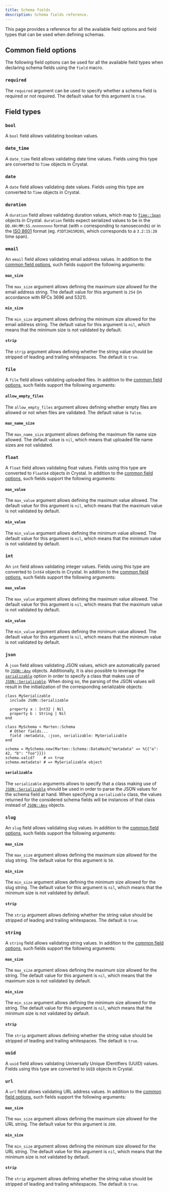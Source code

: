 ```yaml
---
title: Schema fields
description: Schema fields reference.
---
```


This page provides a reference for all the available field options and field types that can be used when defining schemas.

## Common field options

The following field options can be used for all the available field types when declaring schema fields using the `field` macro.

### `required`

The `required` argument can be used to specify whether a schema field is required or not required. The default value for this argument is `true`.

## Field types

### `bool`

A `bool` field allows validating boolean values.

### `date_time`

A `date_time` field allows validating date time values. Fields using this type are converted to `Time` objects in Crystal.

### `date`

A `date` field allows validating date values. Fields using this type are converted to `Time` objects in Crystal.

### `duration`

A `duration` field allows validating duration values, which map to [`Time::Span`](https://crystal-lang.org/api/Time/Span.html) objects in Crystal. `duration` fields expect serialized values to be in the `DD.HH:MM:SS.nnnnnnnnn` format (with `n` corresponding to nanoseconds) or in the [ISO 8601](https://en.wikipedia.org/wiki/ISO_8601#Durations) format (eg. `P3DT2H15M20S`, which corresponds to a `3.2:15:20` time span).

### `email`

An `email` field allows validating email address values. In addition to the [common field options](#common-field-options), such fields support the following arguments:

#### `max_size`

The `max_size` argument allows defining the maximum size allowed for the email address string. The default value for this argument is `254` (in accordance with RFCs 3696 and 5321).

#### `min_size`

The `min_size` argument allows defining the minimum size allowed for the email address string. The default value for this argument is `nil`, which means that the minimum size is not validated by default.

#### `strip`

The `strip` argument allows defining whether the string value should be stripped of leading and trailing whitespaces. The default is `true`.

### `file`

A `file` field allows validating uploaded files. In addition to the [common field options](#common-field-options), such fields support the following arguments:

#### `allow_empty_files`

The `allow_empty_files` argument allows defining whether empty files are allowed or not when files are validated. The default value is `false`.

#### `max_name_size`

The `max_name_size` argument allows defining the maximum file name size allowed. The default value is `nil`, which means that uploaded file name sizes are not validated.

### `float`

A `float` field allows validating float values. Fields using this type are converted to `Float64` objects in Crystal. In addition to the [common field options](#common-field-options), such fields support the following arguments:

#### `max_value`

The `max_value` argument allows defining the maximum value allowed. The default value for this argument is `nil`, which means that the maximum value is not validated by default.

#### `min_value`

The `min_value` argument allows defining the minimum value allowed. The default value for this argument is `nil`, which means that the minimum value is not validated by default.

### `int`

An `int` field allows validating integer values. Fields using this type are converted to `Int64` objects in Crystal. In addition to the [common field options](#common-field-options), such fields support the following arguments:

#### `max_value`

The `max_value` argument allows defining the maximum value allowed. The default value for this argument is `nil`, which means that the maximum value is not validated by default.

#### `min_value`

The `min_value` argument allows defining the minimum value allowed. The default value for this argument is `nil`, which means that the minimum value is not validated by default.

### `json`

A `json` field allows validating JSON values, which are automatically parsed to [`JSON::Any`](https://crystal-lang.org/api/JSON/Any.html) objects. Additionally, it is also possible to leverage the [`serializable`](#serializable) option in order to specify a class that makes use of [`JSON::Serializable`](https://crystal-lang.org/api/JSON/Serializable.html). When doing so, the parsing of the JSON values will result in the initialization of the corresponding serializable objects:

```crystal
class MySerializable
  include JSON::Serializable

  property a : Int32 | Nil
  property b : String | Nil
end

class MySchema < Marten::Schema
  # Other fields...
  field :metadata, :json, serializable: MySerializable
end

schema = MySchema.new(Marten::Schema::DataHash{"metadata" => %{{"a": 42, "b": "foo"}}})
schema.valid?    # => true
schema.metadata! # => MySerializable object
```

#### `serializable`

The `serializable` arguments allows to specify that a class making use of [`JSON::Serializable`](https://crystal-lang.org/api/JSON/Serializable.html) should be used in order to parse the JSON values for the schema field at hand. When specifying a `serializable` class, the values returned for the considered schema fields will be instances of that class instead of [`JSON::Any`](https://crystal-lang.org/api/JSON/Any.html) objects.

### `slug`

An `slug` field allows validating slug values. In addition to the [common field options](#common-field-options), such fields support the following arguments:

#### `max_size`

The `max_size` argument allows defining the maximum size allowed for the slug string. The default value for this argument is `50`.

#### `min_size`

The `min_size` argument allows defining the minimum size allowed for the slug string. The default value for this argument is `nil`, which means that the minimum size is not validated by default.

#### `strip`

The `strip` argument allows defining whether the string value should be stripped of leading and trailing whitespaces. The default is `true`.

### `string`

A `string` field allows validating string values. In addition to the [common field options](#common-field-options), such fields support the following arguments:

#### `max_size`

The `max_size` argument allows defining the maximum size allowed for the string. The default value for this argument is `nil`, which means that the maximum size is not validated by default.

#### `min_size`

The `min_size` argument allows defining the minimum size allowed for the string. The default value for this argument is `nil`, which means that the minimum size is not validated by default.

#### `strip`

The `strip` argument allows defining whether the string value should be stripped of leading and trailing whitespaces. The default is `true`.

### `uuid`

A `uuid` field allows validating Universally Unique IDentifiers (UUID) values. Fields using this type are converted to `UUID` objects in Crystal.

### `url`

A `url` field allows validating URL address values. In addition to the [common field options](#common-field-options), such fields support the following arguments:

#### `max_size`

The `max_size` argument allows defining the maximum size allowed for the URL string. The default value for this argument is `200`.

#### `min_size`

The `min_size` argument allows defining the minimum size allowed for the URL string. The default value for this argument is `nil`, which means that the minimum size is not validated by default.

#### `strip`

The `strip` argument allows defining whether the string value should be stripped of leading and trailing whitespaces. The default is `true`.
